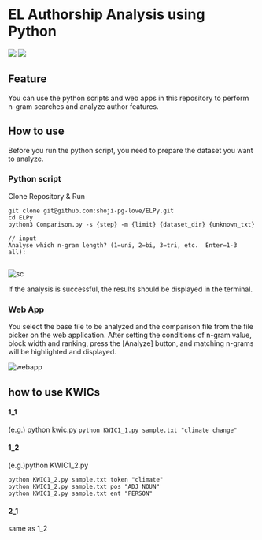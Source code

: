 # EL Authorship Analysis using Python
<img src="https://img.shields.io/badge/-Python-F9DC3E.svg?logo=python&style=flat">
<img src="https://img.shields.io/badge/-Python-F9DC3E.svg?logo=python&style=flat"> 

## Feature
You can use the python scripts and web apps in this repository to perform n-gram searches and analyze author features.

## How to use

Before you run the python script, you need to prepare the dataset you want to analyze.

### Python script

Clone Repository & Run

```
git clone git@github.com:shoji-pg-love/ELPy.git
cd ELPy
python3 Comparison.py -s {step} -m {limit} {dataset_dir} {unknown_txt}

// input
Analyse which n-gram length? (1=uni, 2=bi, 3=tri, etc.  Enter=1-3 all): 


```

![sc](https://github.com/user-attachments/assets/ffd16846-01fe-46e3-a183-ea0b098271d1)

If the analysis is successful, the results should be displayed in the terminal.


### Web App

You select the base file to be analyzed and the comparison file from the file picker on the web application. After setting the conditions of n-gram value, block width and ranking, press the [Analyze] button, and matching n-grams will be highlighted and displayed.

![webapp](https://github.com/user-attachments/assets/3a84627b-76c8-4990-9d7d-d0ffc512aff0)

## how to use KWICs
#### 1_1
(e.g.) python kwic.py <filename> <target>
```python KWIC1_1.py sample.txt "climate change"```

#### 1_2
(e.g.)python KWIC1_2.py <filename> <type> <target>
```
python KWIC1_2.py sample.txt token "climate"
python KWIC1_2.py sample.txt pos "ADJ NOUN"
python KWIC1_2.py sample.txt ent "PERSON"
```

#### 2_1
same as 1_2